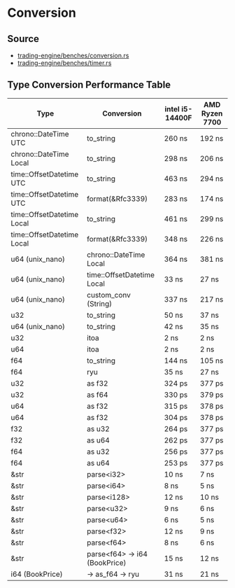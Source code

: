 # Conversion

## Source
- [trading-engine/benches/conversion.rs](/trading-engine/benches/conversion.rs)
- [trading-engine/benches/timer.rs](/trading-engine/benches/timer.rs)

## Type Conversion Performance Table

| Type                      | Conversion                | intel i5-14400F | AMD Ryzen 7700 |
|---------------------------|---------------------------|-----------------|----------------|
| chrono::DateTime UTC      | to_string                 | 260 ns           | 192 ns |
| chrono::DateTime Local    | to_string                 | 298 ns           | 206 ns |
| time::OffsetDatetime UTC  | to_string                 | 463 ns           | 294 ns |
| time::OffsetDatetime UTC  | format(&Rfc3339)          | 283 ns           | 174 ns |
| time::OffsetDatetime Local| to_string                 | 461 ns           | 299 ns |
| time::OffsetDatetime Local| format(&Rfc3339)          | 348 ns           | 226 ns |
| u64 (unix_nano)           | chrono::DateTime Local    | 364 ns           | 381 ns |
| u64 (unix_nano)           | time::OffsetDatetime Local| 33 ns            | 27 ns |
| u64 (unix_nano)           | custom_conv (String)      | 337 ns           | 217 ns | 
| u32                       | to_string                 | 50 ns            | 37 ns | 
| u64 (unix_nano)           | to_string                 | 42 ns            | 35 ns | 
| u32                       | itoa                      | 2 ns             | 2 ns |
| u64                       | itoa                      | 2 ns             | 2 ns |
| f64                       | to_string                 | 144 ns           | 105 ns |
| f64                       | ryu                       | 35 ns            | 27 ns |
| u32 | as f32 | 324 ps | 377 ps | 
| u32 | as f64 | 330 ps | 379 ps |
| u64 | as f32 | 315 ps | 378 ps |
| u64 | as f32 | 304 ps | 378 ps |
| f32 | as u32 | 264 ps | 377 ps |
| f32 | as u64 | 262 ps | 377 ps |
| f64 | as u32 | 256 ps | 377 ps |
| f64 | as u64 | 253 ps | 377 ps |
| &str                      | parse\<i32>                | 10 ns            | 7 ns |
| &str                      | parse\<i64>                | 8 ns             | 5 ns |
| &str                      | parse\<i128>               | 12 ns            | 10 ns |
| &str                      | parse\<u32>                | 9 ns             | 6 ns|
| &str                      | parse\<u64>                | 6 ns             | 5 ns | 
| &str                      | parse\<f32>                | 12 ns            | 9 ns |
| &str                      | parse\<f64>                | 8 ns             | 6 ns |
| &str                      | parse\<f64> -> i64 (BookPrice) | 15 ns            | 12 ns
| i64 (BookPrice)           | -> as_f64 -> ryu            | 31 ns            | 21 ns